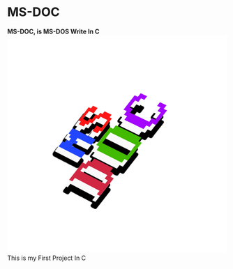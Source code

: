 # MS-DOC
<strong>MS-DOC, is MS-DOS Write In C</strong>
<img width="600" height="500" src ="https://github.com/0xFreddox/0xFreddox/blob/main/ms-doc.png"></img>
<br>This is my First Project In C
